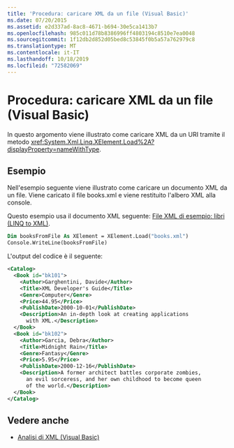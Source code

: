 ```yaml
---
title: 'Procedura: caricare XML da un file (Visual Basic)'
ms.date: 07/20/2015
ms.assetid: e2d337ad-8ac8-4671-b694-30e5ca1413b7
ms.openlocfilehash: 985c011d78b8386996ff4803194c8510e7ea0048
ms.sourcegitcommit: 1f12db2d852d05bed8c53845f0b5a57a762979c8
ms.translationtype: MT
ms.contentlocale: it-IT
ms.lasthandoff: 10/18/2019
ms.locfileid: "72582069"
---
```

# <a name="how-to-load-xml-from-a-file-visual-basic"></a>Procedura: caricare XML da un file (Visual Basic)

In questo argomento viene illustrato come caricare XML da un URI tramite il metodo <xref:System.Xml.Linq.XElement.Load%2A?displayProperty=nameWithType>.

## <a name="example"></a>Esempio

Nell'esempio seguente viene illustrato come caricare un documento XML da un file. Viene caricato il file books.xml e viene restituito l'albero XML alla console.

Questo esempio usa il documento XML seguente: [File XML di esempio: libri (LINQ to XML)](../../../../visual-basic/programming-guide/concepts/linq/sample-xml-file-books-linq-to-xml.md).

```vb
Dim booksFromFile As XElement = XElement.Load("books.xml")
Console.WriteLine(booksFromFile)
```

L'output del codice è il seguente:

```xml
<Catalog>
  <Book id="bk101">
    <Author>Garghentini, Davide</Author>
    <Title>XML Developer's Guide</Title>
    <Genre>Computer</Genre>
    <Price>44.95</Price>
    <PublishDate>2000-10-01</PublishDate>
    <Description>An in-depth look at creating applications
      with XML.</Description>
  </Book>
  <Book id="bk102">
    <Author>Garcia, Debra</Author>
    <Title>Midnight Rain</Title>
    <Genre>Fantasy</Genre>
    <Price>5.95</Price>
    <PublishDate>2000-12-16</PublishDate>
    <Description>A former architect battles corporate zombies,
      an evil sorceress, and her own childhood to become queen
      of the world.</Description>
  </Book>
</Catalog>
```

## <a name="see-also"></a>Vedere anche

- [Analisi di XML (Visual Basic)](../../../../visual-basic/programming-guide/concepts/linq/parsing-xml.md)
